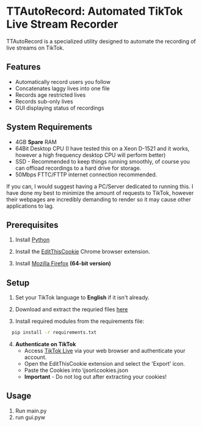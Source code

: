 
# TTAutoRecord: Automated TikTok Live Stream Recorder

TTAutoRecord is a specialized utility designed to automate the recording of live streams on TikTok. 

## Features

- Automatically record users you follow
- Concatenates laggy lives into one file
- Records age restricted lives
- Records sub-only lives
- GUI displaying status of recordings

## System Requirements

- 4GB **Spare** RAM
- 64Bit Desktop CPU (I have tested this on a Xeon D-1521 and it works, however a high frequency desktop CPU will perform better)
- SSD - Recommended to keep things running smoothly, of course you can offload recordings to a hard drive for storage.
- 50Mbps FTTC/FTTP internet connection recommended.

If you can, I would suggest having a PC/Server dedicated to running this. I have done my best to minimize the amount of requests to TikTok, however their webpages are incredibly demanding to render so it may cause other applications to lag.

## Prerequisites

1. Install [Python](https://www.python.org/downloads/)

2. Install the [EditThisCookie](https://chrome.google.com/webstore/detail/editthiscookie/fngmhnnpilhplaeedifhccceomclgfbg)  Chrome browser extension.

3. Install [Mozilla Firefox](https://www.mozilla.org/en-GB/firefox/browsers/windows-64-bit/) **(64-bit version)**

## Setup
1. Set your TikTok language to **English** if it isn't already.

2. Download and extract the requried files [here](https://github.com/Coombaa/TTAutoRecord/releases/download/v4.1.2/TTAutoRecord-4.1.2.zip)

3. Install required modules from the requirements file:

```bash
  pip install -r requirements.txt
```

4. **Authenticate on TikTok**
   - Access [TikTok Live](https://www.tiktok.com/live) via your web browser and authenticate your account.
   - Open the EditThisCookie extension and select the 'Export' icon.
   - Paste the Cookies into \json\cookies.json
   - **Important** - Do not log out after extracting your cookies!
    
## Usage

1. Run main.py
2. run gui.pyw
